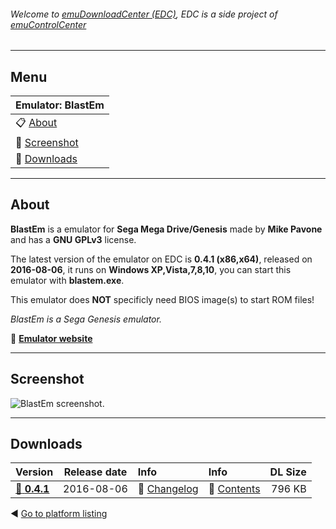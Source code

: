 ###### Welcome to [emuDownloadCenter (EDC)](https://github.com/PhoenixInteractiveNL/emuDownloadCenter/wiki/), EDC is a side project of [emuControlCenter](https://github.com/PhoenixInteractiveNL/emuControlCenter/wiki/)
***
## Menu
| **Emulator: BlastEm** |
|:---------|
| :clipboard: [About](#about) |
| :sunrise: [Screenshot](#screenshot) |
| :floppy_disk: [Downloads](#downloads) |
***
## About
**BlastEm** is a emulator for **Sega Mega Drive/Genesis** made by **Mike Pavone** and has a **GNU GPLv3** license.

The latest version of the emulator on EDC is **0.4.1 (x86,x64)**, released on **2016-08-06**, it runs on **Windows XP,Vista,7,8,10**, you can start this emulator with **blastem.exe**.

This emulator does **NOT** specificly need BIOS image(s) to start ROM files!

_BlastEm is a Sega Genesis emulator._

:link: [**Emulator website**](http://rhope.retrodev.com/files/blastem.html)
***
## Screenshot
![](https://raw.githubusercontent.com/PhoenixInteractiveNL/emuDownloadCenter/master/hooks/blastem/screen.jpg "BlastEm screenshot.")
***
## Downloads
| Version  | Release date  | Info       | Info       | DL Size    |
|:---------|:-------------:|:-----------|:-----------|-----------:|
| [:floppy_disk: **0.4.1**](https://github.com/PhoenixInteractiveNL/edc-repo0003/raw/master/blastem/0.4.1.7z) | 2016-08-06 | :page_facing_up: [Changelog](https://github.com/PhoenixInteractiveNL/edc-repo0003/blob/master/blastem/0.4.1_changelog.txt) | :mag_right: [Contents](https://github.com/PhoenixInteractiveNL/edc-repo0003/blob/master/blastem/0.4.1_contents.txt) | 796 KB |

:arrow_backward: [Go to platform listing](https://github.com/PhoenixInteractiveNL/emuDownloadCenter/wiki/EDC-Platform-List)
